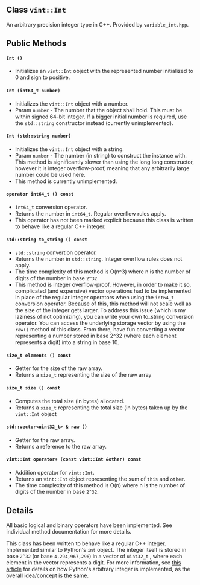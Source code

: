 ## Class `vint::Int`

An arbitrary precision integer type in C++. Provided by `variable_int.hpp`.

## Public Methods

#### `Int ()`

* Initializes an `vint::Int` object with the represented number initialized to 0 and sign to positive.

#### `Int (int64_t number)`

* Initializes the `vint::Int` object with a number.
* Param `number` - The number that the object shall hold. This must be within signed 64-bit integer. If a bigger initial number is required, use the `std::string` constructor instead (currently unimplemented).

#### `Int (std::string number)`

* Initializes the `vint::Int` object with a string.
* Param `number` - The number (in string) to construct the instance with. This method is significantly slower than using the long long constructor, however it is integer overflow-proof, meaning that any arbitrarily large number could be used here.
* This method is currently unimplemented.

#### `operator int64_t () const`

* `int64_t` conversion operator.
* Returns the number in `int64_t`. Regular overflow rules apply.
* This operator has not been marked explicit because this class is written to behave like a regular C++ integer.

#### `std::string to_string () const`

* `std::string` convertion operator.
* Returns the number in `std::string`. Integer overflow rules does not apply.
* The time complexity of this method is O(n^3) where n is the number of digits of the number in base `2^32`
* This method is integer overflow-proof. However, in order to make it so, complicated (and expensive) vector operations had to be implemented in place of the regular integer operators when using the `int64_t` conversion operator. Because of this, this method will not scale well as the size of the integer gets larger. To address this issue (which is my laziness of not optimizing), you can write your own to_string  conversion operator. You can access the underlying storage vector by using the `raw()` method of this class. From there, have fun converting a vector representing a number stored in base 2^32 (where each element represents a digit) into a string in base 10.

#### `size_t elements () const`

* Getter for the size of the raw array.
* Returns a `size_t` representing the size of the raw array

#### `size_t size () const`

* Computes the total size (in bytes) allocated.
* Returns a `size_t` representing the total size (in bytes) taken up by the `vint::Int` object

#### `std::vector<uint32_t> & raw ()`

* Getter for the raw array.
* Returns a reference to the raw array.

#### `vint::Int operator+ (const vint::Int &other) const`

* Addition operator for `vint::Int`.
* Returns an `vint::Int` object representing the sum of `this` and `other`.
* The time complexity of this method is O(n) where n is the number of digits of the number in base `2^32`.

## Details

All basic logical and binary operators have been implemented. See individual method documentation for more details.

This class has been written to behave like a regular C++ integer. Implemented similar to Python's `int` object. The integer itself is stored in base `2^32` (or base `4,294,967,296`) in a vector of `uint32_t` , where each element in the vector represents a digit. For more information, see [this article](https://rushter.com/blog/python-integer-implementation/) for details on how Python's arbitrary integer is implemented, as the overall idea/concept is the same.
